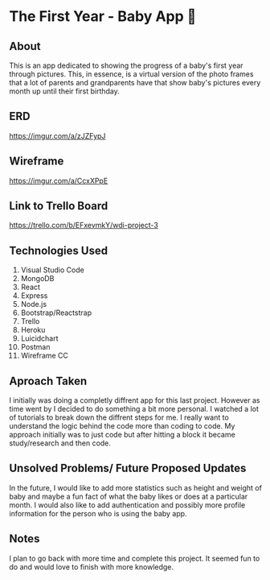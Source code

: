 # The First Year - Baby App :baby:

## About
This is an app dedicated to showing the progress of a baby's first year through pictures. This, in essence, is a virtual version of the photo frames that a lot of parents and grandparents have that show baby's pictures every month up until their first birthday.

## ERD

https://imgur.com/a/zJZFypJ

## Wireframe

https://imgur.com/a/CcxXPpE

## Link to Trello Board

https://trello.com/b/EFxevmkY/wdi-project-3

## Technologies Used
1. Visual Studio Code
2. MongoDB
3. React
4. Express
5. Node.js
6. Bootstrap/Reactstrap
7. Trello
8. Heroku
9. Luicidchart
10. Postman
11. Wireframe CC
  
## Aproach Taken

I initially was doing a completly diffrent app for this last project. However as time went by I decided to do something a bit more personal. I watched a lot of tutorials to break down the diffrent steps for me. I really want to understand the logic behind the code more than coding to code. My approach initially was to just code but after hitting a block it became study/research and then code. 

## Unsolved Problems/ Future Proposed Updates

In the future, I would like to add more statistics such as height and weight of baby and maybe a fun fact of what the baby likes or does at a particular month. I would also like to add authentication and possibly more profile information for the person who is using the baby app.

## Notes

I plan to go back with more time and complete this project. It seemed fun to do and would love to finish with more knowledge.
